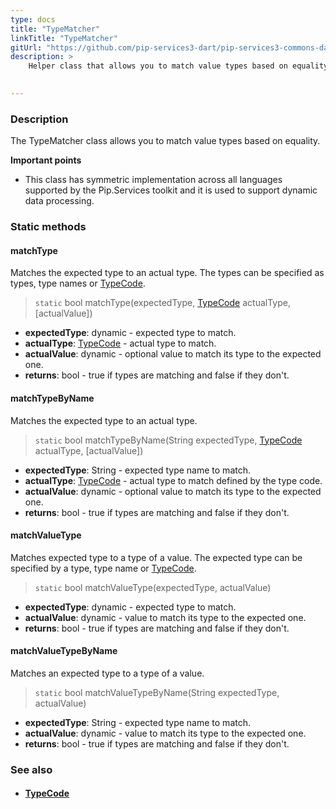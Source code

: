 ```yaml
---
type: docs
title: "TypeMatcher"
linkTitle: "TypeMatcher"
gitUrl: "https://github.com/pip-services3-dart/pip-services3-commons-dart"
description: >
    Helper class that allows you to match value types based on equality.
 

---
```


### Description

The TypeMatcher class allows you to match value types based on equality.

**Important points**

- This class has symmetric implementation across all languages supported by the Pip.Services toolkit and it is used to support dynamic data processing.

### Static methods

#### matchType
Matches the expected type to an actual type.
The types can be specified as types, type names or [TypeCode](../../convert/type_code).

> `static` bool matchType(expectedType, [TypeCode](../../convert/type_code) actualType, [actualValue])

- **expectedType**: dynamic - expected type to match.
- **actualType**: [TypeCode](../../convert/type_code) - actual type to match.
- **actualValue**: dynamic - optional value to match its type to the expected one.
- **returns**: bool - true if types are matching and false if they don't.


#### matchTypeByName
Matches the expected type to an actual type.

> `static` bool matchTypeByName(String expectedType, [TypeCode](../../convert/type_code) actualType, [actualValue])

- **expectedType**: String - expected type name to match. 
- **actualType**: [TypeCode](../../convert/type_code) - actual type to match defined by the type code.
- **actualValue**: dynamic - optional value to match its type to the expected one.
- **returns**: bool - true if types are matching and false if they don't.


#### matchValueType
Matches expected type to a type of a value.
The expected type can be specified by a type, type name or [TypeCode](../../convert/type_code).

> `static` bool matchValueType(expectedType, actualValue)

- **expectedType**: dynamic - expected type to match.
- **actualValue**: dynamic - value to match its type to the expected one.
- **returns**: bool - true if types are matching and false if they don't.

#### matchValueTypeByName
Matches an expected type to a type of a value.

> `static` bool matchValueTypeByName(String expectedType, actualValue) 

- **expectedType**: String - expected type name to match.
- **actualValue**: dynamic - value to match its type to the expected one.
- **returns**: bool - true if types are matching and false if they don't.


### See also
- #### [TypeCode](../../convert/type_code)
